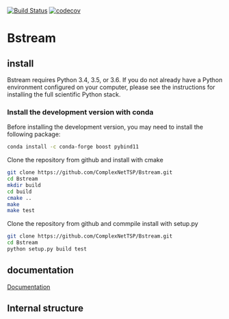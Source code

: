 [![Build Status](https://travis-ci.org/ComplexNetTSP/Bstream.svg?branch=master)](https://travis-ci.org/ComplexNetTSP/Bstream) [![codecov](https://codecov.io/gh/ComplexNetTSP/Bstream/branch/master/graph/badge.svg)](https://codecov.io/gh/ComplexNetTSP/Bstream)

# Bstream

## install 

Bstream requires Python 3.4, 3.5, or 3.6. If you do not already have a Python 
environment configured on your computer, please see the instructions for 
installing the full scientific Python stack.

### Install the development version with conda

Before installing the development version, you may need to install 
the following package:

```bash
conda install -c conda-forge boost pybind11
```

Clone the repository from github and install with cmake

```bash
git clone https://github.com/ComplexNetTSP/Bstream.git
cd Bstream
mkdir build
cd build
cmake ..
make
make test
```

Clone the repository from github and commpile install with setup.py

```bash
git clone https://github.com/ComplexNetTSP/Bstream.git
cd Bstream
python setup.py build test
```

## documentation 
[Documentation](https://complexnettsp.github.io/Bstream/)

## Internal structure
